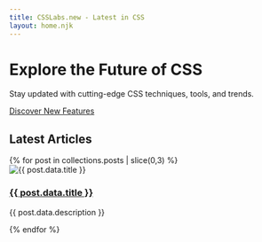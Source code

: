 ```yaml
---
title: CSSLabs.new - Latest in CSS
layout: home.njk
---
```


<div class="py-20 px-4 text-center bg-gradient-to-r from-blue-400 to-purple-500 text-white">
  <h1 class="text-4xl font-bold mb-4">Explore the Future of CSS</h1>
  <p class="text-lg mb-8">Stay updated with cutting-edge CSS techniques, tools, and trends.</p>
  <a href="/posts/" class="inline-block bg-white text-blue-600 py-2 px-6 rounded-md font-semibold hover:bg-blue-100 transition-colors duration-300">Discover New Features</a>
</div>

<section class="py-12 px-4">
  <h2 class="text-3xl font-bold mb-6 text-gray-800">Latest Articles</h2>
  <div class="grid grid-cols-1 md:grid-cols-3 gap-6">
    {% for post in collections.posts | slice(0,3) %}
      <div class="bg-white rounded-lg shadow-md">
        <div class="aspect-w-16 aspect-h-9">
          <img src="https://picsum.photos/1600/900" alt="{{ post.data.title }}" class="object-cover rounded-t-lg">
        </div>
        <div class="p-4">
          <h3 class="text-xl font-semibold mb-2"><a href="{{ post.url }}" class="text-blue-600 hover:text-blue-800 transition-colors duration-200">{{ post.data.title }}</a></h3>
          <p>{{ post.data.description }}</p>
        </div>
      </div>
    {% endfor %}
  </div>
</section>
